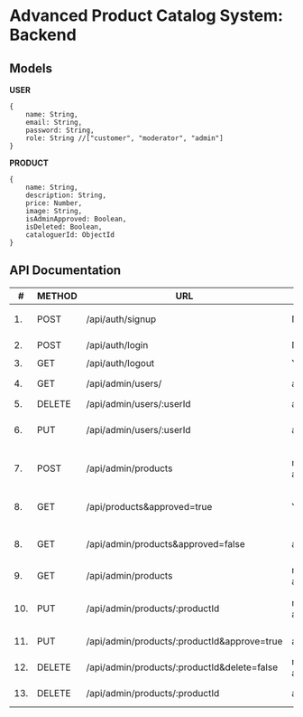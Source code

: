 # Advanced Product Catalog System: Backend

## Models

**USER**
```
{
    name: String,
    email: String,
    password: String,
    role: String //["customer", "moderator", "admin"]
}
```

**PRODUCT**
```
{
    name: String, 
    description: String,
    price: Number,
    image: String,
    isAdminApproved: Boolean,
    isDeleted: Boolean,
    cataloguerId: ObjectId
}
```

## API Documentation

| # | METHOD | URL | AUTH | ACCESS | BODY | RESPONSE | DESCRIPTION |
|---|--------|-----|------|--------|------|----------|-------------|
| 1. | POST | /api/auth/signup | NO | NA | `{name, email, password}` | `token` | register new user |
| 2. | POST | /api/auth/login | NO | NA | `{email, password}` | `token` | user login |
| 3. | GET | /api/auth/logout | YES | private | NA | `token` | user logout |
| 4. | GET | /api/admin/users/ | admin | NA | NA | `[{user}]` | get all users except admin |
| 5. | DELETE | /api/admin/users/:userId | admin | NA | NA | `message` | delete user |
| 6. | PUT | /api/admin/users/:userId | admin | NA | NA | `message` | change user role to moderator |
| 7. | POST | /api/admin/products | moderator, admin | NA | `{name, description, price, image}` | `message` | add a product |
| 8. | GET | /api/products&approved=true | YES | public | NA | `[{product}]` | get all admin approved products |
| 8. | GET | /api/admin/products&approved=false | admin | NA | NA | `[{product}]` | get all unapproved products |
| 9. | GET | /api/admin/products | moderator, admin | NA | NA | `[{product}]` | get all products |
| 10. | PUT | /api/admin/products/:productId | moderator, admin | NA | `{name, description, price, image}` | `message` | update product info |
| 11. | PUT | /api/admin/products/:productId&approve=true | admin | NA | NA | `message` | approve a product |
| 12. | DELETE | /api/admin/products/:productId&delete=false | moderator, admin | NA | NA | `message` | soft delete a product |
| 13. | DELETE | /api/admin/products/:productId | admin | NA | NA | `message` | hard delete a product |